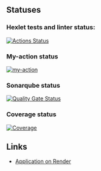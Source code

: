 ## Statuses
### Hexlet tests and linter status:
[![Actions Status](https://github.com/wasiliyterkin46/java-project-99/actions/workflows/hexlet-check.yml/badge.svg)](https://github.com/wasiliyterkin46/java-project-99/actions)

### My-action status
[![my-action](https://github.com/wasiliyterkin46/java-project-99/actions/workflows/my-workflow.yml/badge.svg)](https://github.com/wasiliyterkin46/java-project-99/actions/workflows/my-workflow.yml)

### Sonarqube status
[![Quality Gate Status](https://sonarcloud.io/api/project_badges/measure?project=wasiliyterkin46_java-project-99&metric=alert_status)](https://sonarcloud.io/summary/new_code?id=wasiliyterkin46_java-project-99)

### Coverage status
[![Coverage](https://sonarcloud.io/api/project_badges/measure?project=wasiliyterkin46_java-project-99&metric=coverage)](https://sonarcloud.io/summary/new_code?id=wasiliyterkin46_java-project-99)

## Links
- [Application on Render](https://java-project-99-f1vd.onrender.com/)
